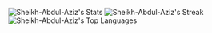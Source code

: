 ![Sheikh-Abdul-Aziz's Stats](https://github-readme-stats.vercel.app/api?username=Sheikh-Abdul-Aziz&theme=buefy&show_icons=true&hide_border=true&count_private=true)
![Sheikh-Abdul-Aziz's Streak](https://github-readme-streak-stats.herokuapp.com/?user=Sheikh-Abdul-Aziz&theme=buefy&hide_border=true)
![Sheikh-Abdul-Aziz's Top Languages](https://github-readme-stats.vercel.app/api/top-langs/?username=Sheikh-Abdul-Aziz&theme=buefy&show_icons=true&hide_border=true&layout=compact)
